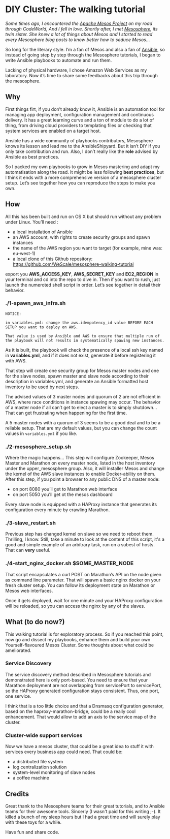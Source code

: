 # DIY Cluster: The walking tutorial

_Some times ago, I encountered the [Apache Mesos Project](http://mesos.apache.org/) on my road
through CodeWorld, And I fell in love. Shortly after, I met [Mesosphere](http://mesosphere.com/), its twin sister. She knew a lot of things about Mesos and I started to read every Mesosphere blog posts to know better how to seduce Mesos..._

So long for the literary style. I’m a fan of Mesos and also a fan of [Ansible](http://www.ansible.com/), so instead of going step by step through the Mesosphere tutorials, I began to write Ansible playbooks to automate and run them.

Lacking of physical hardware, I chose Amazon Web Services as my laboratory. Now it’s time to share some feedbacks about this trip through the mesosphere.

## Why

First things firt, if you don’t already know it, Ansible is an automation tool for managing app deployment, configuration management and continuous delivery. It has a great learning curve and a ton of module to do a lot of thing, from driving cloud providers to templating files or checking that system services are enabled on a target host.

Ansible has a wide community of playbooks contributors, Mesosphere knows its lesson and lead me to the AnsibleShipyard. But it isn’t DIY if you only take contribution and run. Also, I don’t really like the **role** advised by Ansible as best practices.

So I packed my own playbooks to grow in Mesos mastering and adapt my automatisation along the road. It might be less following **best practices**, but I think it ends with a more comprehensive version of a mesosphere cluster setup. Let’s see together how you can reproduce the steps to make you own.


## How

All this has been built and run on OS X but should run without any
problem under Linux. You’ll need :

* a local installation of Ansible
* an AWS account, with rights to create security groups and spawn
instances
* the name of the AWS region you want to target (for example, mine was:
eu-west-1)
* a local clone of this Github repository:
https://github.com/WeScale/mesosphere-walking-tutorial

export you **AWS_ACCESS_KEY**, **AWS_SECRET_KEY** and **EC2_REGION** in your terminal and cd into the repo to dive in. Then if you want to rush, just launch the numeroted shell script in order. Let’s see together in
detail their behavior.

### ./1-spawn_aws_infra.sh


```
NOTICE:

in variables.yml: change the aws.idempotency_id value BEFORE EACH SETUP you want to deploy on AWS.

That value is used by Ansible and AWS to ensure that multiple run of the playbook will not results in systematically spawing new instances.
```

As it is built, the playbook will check the presence of a local ssh key named in **variables.yml**, and if it does not exist, generate it before registering it with AWS.

That step will create one security group for Mesos master nodes and one for the slave nodes, spawn master and slave node according to their description in variables.yml, and generate an Ansible formatted host inventory to be used by next steps.

The advised values of 3 master nodes and quorum of 2 are not efficient in AWS, where race conditions in instance spawing may occur. The behavior of a master node if all can’t get to elect a master is to simply shutdown… That can get frustrating when happening for the first time. 

A 5 master nodes with a quorum of 3 seems to be a good deal and to be a reliable setup. That are my default values, but you can change the count values in `variables.yml` if you like.

### ./2-mesosphere_setup.sh

Where the magic happens… This step will configure Zookeeper, Mesos Master and Marathon on every master node, listed in the host inventory under the upper_mesosphere group. Also, it will installer Mesos and change the kernel of the AWS slave instances to enable Docker-ability on them. After this step, if you point a browser to any public DNS of a master node:

* on port 8080 you’ll get to Marathon web interface
* on port 5050 you’ll get ot the mesos dashboard

Every slave node is equipped with a HAProxy instance that generates its configuration every minute by crawling Marathon.

### ./3-slave_restart.sh

Previous step has changed kernel on slave so we need to reboot them. Thrilling, I know. Still, take a minute to look at the content of this script, it's a good and simple example of an arbitrary task, run on a subest of hosts. That can **very** useful.

### ./4-start_nginx_docker.sh $SOME_MASTER_NODE

That script encapsulates a curl POST on Marathon’s API on the node given as command line parameter. That will spawn a basic nginx docker on your fresh cluster setup. You can follow its deployment state on Marathon or Mesos web interfaces.

Once it gets deployed, wait for one minute and your HAProxy configuration will be reloaded, so you can access the nginx by any of the slaves.

## What (to do now?)

This walking tutorial is for exploratory process. So if you reached this point, now go and dissect my playbooks, enhance them and build your own Yourself-flavoured Mesos Cluster. Some thoughts about what could be ameliorated.

### Service Discovery

The service discovery method described in Mesosphere tutorials and demonstrated here is only port-based. You need to ensure that your Marathon deployment are not overlapping from servicePort to servicePort, so the HAProxy generated configuration stays consistent. Thus, one port, one service.

I think that is a too little choice and that a Dnsmasq configuration generator, based on the haproxy-marathon-bridge, could be a really cool enhancement. That would allow to add an axis to the service map of the cluster.

### Cluster-wide support services

Now we have a mesos cluster, that could be a great idea to stuff it with services every business app could need. That could be:

* a distributed file system
* log centralization solution
* system-level monitoring of slave nodes
* a coffee machine

## Credits

Great thank to the Mesosphere teams for their great tutorials, and to Ansible teams for their awesome tools. Sincerly (I wasn't paid for this writing ;-). It killed a bunch of my sleep hours but I had a great time and will surely play with these toys for a while.

Have fun and share code.

